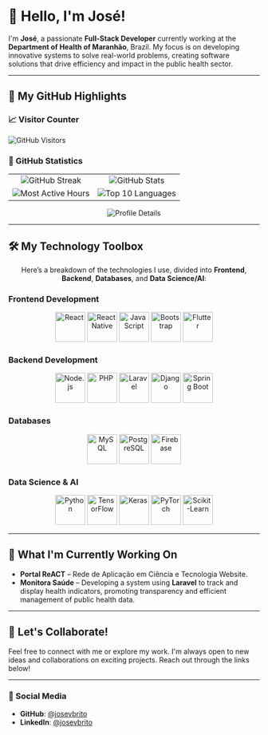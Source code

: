 # 👋 Hello, I'm José!

I'm **José**, a passionate **Full-Stack Developer** currently working at the **Department of Health of Maranhão**, Brazil. My focus is on developing innovative systems to solve real-world problems, creating software solutions that drive efficiency and impact in the public health sector.

---

## 🚀 My GitHub Highlights
### 📈 Visitor Counter

<p align="left">
  <img src="https://komarev.com/ghpvc/?username=josevbrito&style=for-the-badge&color=blueviolet&label=VISITORS" alt="GitHub Visitors" />
</p>

### 🌟 GitHub Statistics

<p align="center">
  <table>
    <tr>
      <td align="center"><img src="https://github-readme-streak-stats.herokuapp.com/?user=josevbrito&theme=tokyonight" alt="GitHub Streak" /></td>
      <td align="center"><img src="https://github-readme-stats.vercel.app/api?username=josevbrito&show_icons=true&theme=tokyonight" alt="GitHub Stats" /></td>
    </tr>
    <tr>
      <td align="center"><img src="https://github-profile-summary-cards.vercel.app/api/cards/productive-time?username=josevbrito&theme=tokyonight&utcOffset=3" alt="Most Active Hours" /></td>
      <td align="center"><img src="https://github-readme-stats.vercel.app/api/top-langs/?username=josevbrito&langs_count=10&layout=compact&theme=tokyonight" alt="Top 10 Languages" /></td>
    </tr>
  </table>
</p>

<p align="center">
  <img src="https://github-profile-summary-cards.vercel.app/api/cards/profile-details?username=josevbrito&theme=tokyonight" alt="Profile Details" />
</p>


---

## 🛠️ My Technology Toolbox

<p align="center">Here’s a breakdown of the technologies I use, divided into <strong>Frontend</strong>, <strong>Backend</strong>, <strong>Databases</strong>, and <strong>Data Science/AI</strong>:</p>

### **Frontend Development**
<p align="center">
  <img src="https://cdn.jsdelivr.net/gh/devicons/devicon/icons/react/react-original-wordmark.svg" title="React" alt="React" width="60" height="60"/>
  <img src="https://cdn.jsdelivr.net/gh/devicons/devicon/icons/react/react-original.svg" title="React Native" alt="React Native" width="60" height="60"/>
  <img src="https://cdn.jsdelivr.net/gh/devicons/devicon/icons/javascript/javascript-original.svg" title="JavaScript" alt="JavaScript" width="60" height="60"/>
  <img src="https://cdn.jsdelivr.net/gh/devicons/devicon/icons/bootstrap/bootstrap-original.svg" title="Bootstrap" alt="Bootstrap" width="60" height="60"/>
  <img src="https://cdn.jsdelivr.net/gh/devicons/devicon/icons/flutter/flutter-original.svg" title="Flutter" alt="Flutter" width="60" height="60"/>
</p>

### **Backend Development**
<p align="center">
  <img src="https://cdn.jsdelivr.net/gh/devicons/devicon/icons/nodejs/nodejs-original.svg" title="Node.js" alt="Node.js" width="60" height="60"/>
  <img src="https://cdn.jsdelivr.net/gh/devicons/devicon/icons/php/php-original.svg" title="PHP" alt="PHP" width="60" height="60"/>
  <img src="https://cdn.jsdelivr.net/gh/devicons/devicon/icons/laravel/laravel-original.svg" title="Laravel" alt="Laravel" width="60" height="60"/>
  <img src="https://cdn.jsdelivr.net/gh/devicons/devicon/icons/django/django-plain.svg" title="Django" alt="Django" width="60" height="60"/>
  <img src="https://cdn.jsdelivr.net/gh/devicons/devicon/icons/spring/spring-original.svg" title="Spring Boot" alt="Spring Boot" width="60" height="60"/>
</p>

### **Databases**
<p align="center">
  <img src="https://cdn.jsdelivr.net/gh/devicons/devicon/icons/mysql/mysql-original-wordmark.svg" title="MySQL" alt="MySQL" width="60" height="60"/>
  <img src="https://cdn.jsdelivr.net/gh/devicons/devicon/icons/postgresql/postgresql-original-wordmark.svg" title="PostgreSQL" alt="PostgreSQL" width="60" height="60"/>
  <img src="https://cdn.jsdelivr.net/gh/devicons/devicon/icons/firebase/firebase-plain-wordmark.svg" title="Firebase" alt="Firebase" width="60" height="60"/>
</p>

### **Data Science & AI**
<p align="center">
  <img src="https://cdn.jsdelivr.net/gh/devicons/devicon/icons/python/python-original-wordmark.svg" title="Python" alt="Python" width="60" height="60"/>
  <img src="https://cdn.jsdelivr.net/gh/devicons/devicon/icons/tensorflow/tensorflow-original.svg" title="TensorFlow" alt="TensorFlow" width="60" height="60"/>
  <img src="https://cdn.jsdelivr.net/gh/devicons/devicon/icons/keras/keras-original.svg" title="Keras" alt="Keras" width="60" height="60"/>
  <img src="https://cdn.jsdelivr.net/gh/devicons/devicon/icons/pytorch/pytorch-original.svg" title="PyTorch" alt="PyTorch" width="60" height="60"/>
  <img src="https://upload.wikimedia.org/wikipedia/commons/0/05/Scikit_learn_logo_small.svg" title="Scikit-Learn" alt="Scikit-Learn" width="60" height="60"/>
</p>

---

## 🔭 What I'm Currently Working On
- **Portal ReACT** – Rede de Aplicação em Ciência e Tecnologia Website.
- **Monitora Saúde** – Developing a system using **Laravel** to track and display health indicators, promoting transparency and efficient management of public health data.

---

## 🤝 Let's Collaborate!
Feel free to connect with me or explore my work. I'm always open to new ideas and collaborations on exciting projects. Reach out through the links below!

---

### 🔗 Social Media
- **GitHub**: [@josevbrito](https://github.com/josevbrito)
- **LinkedIn**: [@josevbrito](https://www.linkedin.com/in/josevbrito)
